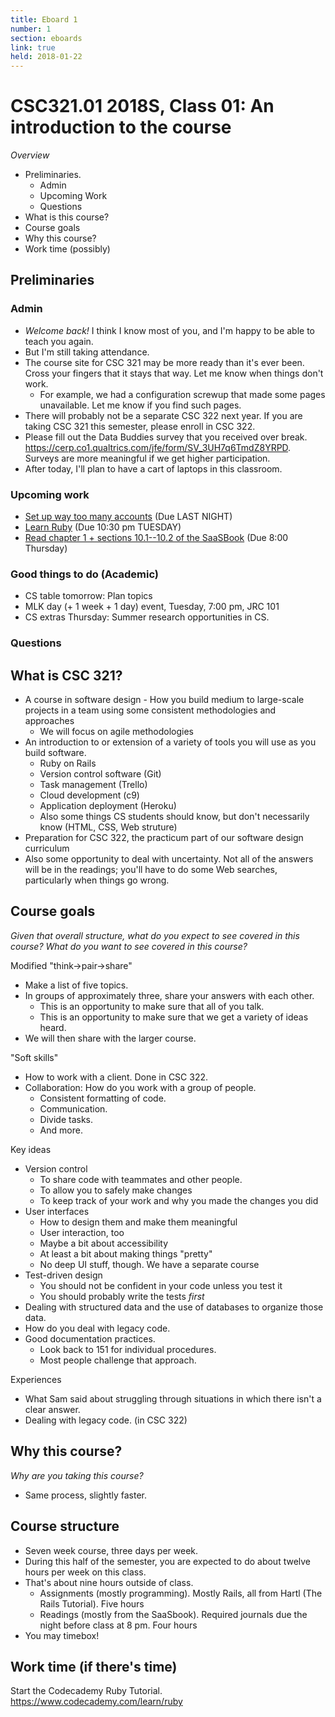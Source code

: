 ```yaml
---
title: Eboard 1
number: 1
section: eboards
link: true
held: 2018-01-22
---
```

CSC321.01 2018S, Class 01: An introduction to the course
========================================================

_Overview_

* Preliminaries.
    * Admin
    * Upcoming Work
    * Questions
* What is this course?
* Course goals
* Why this course?
* Work time (possibly)

Preliminaries
-------------

### Admin

* *Welcome back!*  I think I know most of you, and I'm happy to be able to
  teach you again.
* But I'm still taking attendance.
* The course site for CSC 321 may be more ready than it's ever been.
  Cross your fingers that it stays that way.  Let me know when things
  don't work.  
    * For example, we had a configuration screwup that made some pages
      unavailable.  Let me know if you find such pages.
* There will probably not be a separate CSC 322 next year.  If you 
  are taking CSC 321 this semester, please enroll in CSC 322.
* Please fill out the Data Buddies survey that you received over break.
  <https://cerp.co1.qualtrics.com/jfe/form/SV_3UH7q6TmdZ8YRPD>.
  Surveys are more meaningful if we get higher participation.
* After today, I'll plan to have a cart of laptops in this classroom.

### Upcoming work

* [Set up way too many accounts](../assignments/accounts) (Due LAST NIGHT)
* [Learn Ruby](../assignments/ruby-codecademy) (Due 10:30 pm TUESDAY)
* [Read chapter 1 + sections 10.1--10.2 of the SaaSBook](../readings/saasbook1)
  (Due 8:00 Thursday)

### Good things to do (Academic)

* CS table tomorrow: Plan topics
* MLK day (+ 1 week + 1 day) event, Tuesday, 7:00 pm, JRC 101
* CS extras Thursday: Summer research opportunities in CS.

### Questions

What is CSC 321?
----------------

* A course in software design - How you build medium to large-scale  
  projects in a team using some consistent methodologies and approaches
    * We will focus on agile methodologies
* An introduction to or extension of a variety of tools you will use
  as you build software.
    * Ruby on Rails
    * Version control software (Git)
    * Task management (Trello)
    * Cloud development (c9)
    * Application deployment (Heroku)
    * Also some things CS students should know, but don't 
      necessarily know (HTML, CSS, Web struture)
* Preparation for CSC 322, the practicum part of our software design
  curriculum
* Also some opportunity to deal with uncertainty.  Not all of the answers
  will be in the readings; you'll have to do some Web searches,
  particularly when things go wrong.

Course goals
------------

_Given that overall structure, what do you expect to see covered in
this course?  What do you want to see covered in this course?_

Modified "think->pair->share"

* Make a list of five topics.
* In groups of approximately three, share your answers with each other.
    * This is an opportunity to make sure that all of you talk.
    * This is an opportunity to make sure that we get a variety of
      ideas heard.
* We will then share with the larger course.

"Soft skills"

* How to work with a client.  Done in CSC 322.
* Collaboration: How do you work with a group of people.
     * Consistent formatting of code.
     * Communication.
     * Divide tasks.
     * And more.

Key ideas

* Version control
    * To share code with teammates and other people.
    * To allow you to safely make changes
    * To keep track of your work and why you made the changes you did
* User interfaces
    * How to design them and make them meaningful
    * User interaction, too
    * Maybe a bit about accessibility
    * At least a bit about making things "pretty"
    * No deep UI stuff, though.  We have a separate course
* Test-driven design
    * You should not be confident in your code unless you test it
    * You should probably write the tests *first*
* Dealing with structured data and the use of databases to organize
  those data.
* How do you deal with legacy code.
* Good documentation practices.
    * Look back to 151 for individual procedures.
    * Most people challenge that approach.

Experiences

* What Sam said about struggling through situations in which there
  isn't a clear answer.
* Dealing with legacy code. (in CSC 322)

Why this course?
----------------

_Why are you taking this course?_

* Same process, slightly faster.

Course structure
----------------

* Seven week course, three days per week.
* During this half of the semester, you are expected to do about twelve
  hours per week on this class.
* That's about nine hours outside of class.
    * Assignments (mostly programming).  Mostly Rails, all from Hartl
      (The Rails Tutorial).  Five hours
    * Readings (mostly from the SaaSbook).  Required journals due the
      night before class at 8 pm.  Four hours
* You may timebox!


Work time (if there's time)
---------------------------

Start the Codecademy Ruby Tutorial.  <https://www.codecademy.com/learn/ruby>
